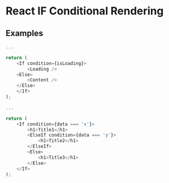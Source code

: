 # React IF Conditional Rendering

## Examples

```ts
...

return (
    <If condition={isLoading}>
        <Loading />
    <Else>
        <Content />
    </Else>
    </If>
);
```


```ts
...

return (
    <If condition={data === 'x'}>
        <h1>Title1</h1>
        <ElseIf condition={data === 'y'}>
            <h1>Title2</h1>
        </ElseIf>
        <Else>
            <h1>Title3</h1>
        </Else>
    </If>
);
```